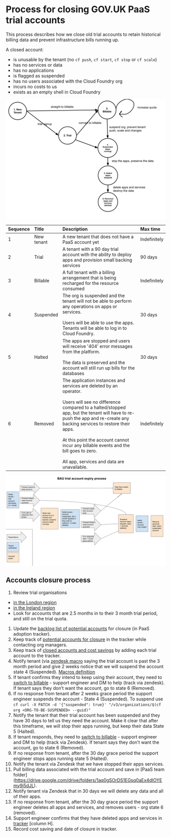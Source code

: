 # Process for closing GOV.UK PaaS trial accounts

This process describes how we close old trial accounts to retain historical billing data and prevent infrastructure bills running up.

A closed account:

  - is unusable by the tenant (no `cf push`, `cf start`, `cf stop` or `cf scale`)
  - has no services or data 
  - has no applications 
  - is flagged as suspended
  - has no users associated with the Cloud Foundry org
  - incurs no costs to us
  - exists as an empty shell in Cloud Foundry

![A state diagram showing the possible routes for tenants adopting the paas](/diagrams/process-for-closing-old-trial-accounts.svg)

| Sequence | Title | Description | Max time |
|:---|:---|:---|:---|
|1|New tenant|A new tenant that does not have a PaaS account yet|Indefinitely|
|2|Trial|A tenant with a 90 day trial account with the ability to deploy apps and provision small backing services|90 days|
|3|Billable|A full tenant with a billing arrangement that is being recharged for the resource consumed|Indefinitely|
|4|Suspended|The org is suspended and the tenant will not be able to perform any operations on apps or services.<br /><br />Users will be able to use the apps. Tenants will be able to log in to Cloud Foundry.|30 days|
|5|Halted|The apps are stopped and users will receive '404' error messages from the platform.<br /><br />The data is preserved and the account will still run up bills for the databases|30 days|
|6|Removed|The application instances and services are deleted by an operator.<br /><br />Users will see no difference compared to a halted/stopped app, but the tenant will have to re-push the app and re-create any backing services to restore their apps.<br /><br />At this point the account cannot incur any billable events and the bill goes to zero.<br /><br />All app, services and data are unavailable.|Indefinitely|

![BAU trial account expiry process](/diagrams/BAU-trial-account-expiry-process-map.svg)


## Accounts closure process

1. Review trial organisations<br />
  - [in the London region](https://admin.london.cloud.service.gov.uk/reports/organisations)
  - [in the Ireland region](https://admin.cloud.service.gov.uk/reports/organisations)
  - Look for accounts that are 2.5 months in to their 3 month trial period, and still on the trial quota.
1. Update the [backlog list of potential accounts](https://docs.google.com/spreadsheets/d/1bZP7W-5nJxDicJ2lc_eT873zXXjXnHh-qGYJobHUIv8/edit#gid=527069954) for closure (in PaaS adoption tracker).
1. Keep track of [potential accounts for closure](https://docs.google.com/spreadsheets/d/1bZP7W-5nJxDicJ2lc_eT873zXXjXnHh-qGYJobHUIv8/edit#gid=949444725) in the tracker while contacting org managers.
1. Keep track of [closed accounts and cost savings](https://docs.google.com/spreadsheets/d/1bZP7W-5nJxDicJ2lc_eT873zXXjXnHh-qGYJobHUIv8/edit#gid=159027804) by adding each trial account to the tracker.
1. Notify tenant (via [zendesk macro](https://docs.google.com/document/d/1shOo7PSvWh2CqxSEzqW8Q4OyRCAW3g7xrSGQ9foRfAA/edit#heading=h.v5ekyyl9lqs3) saying the trial account is past the 3 month period and give 2 weeks notice that we will suspend the account state 4 (Suspended). [Macros definition](https://docs.google.com/document/d/1shOo7PSvWh2CqxSEzqW8Q4OyRCAW3g7xrSGQ9foRfAA/edit#)
1. If tenant confirms they intend to keep using their account, they need to [switch to billable](https://team-manual.cloud.service.gov.uk/accounts/account_lifecycle/#upgrading-trial-orgs-to-paid-orgs) - support engineer and DM to help (track via zendesk).
If tenant says they don’t want the account, go to state 6 (Removed).
1. If no response from tenant after 2 weeks grace period the support engineer suspends the account - State 4 (Suspended). To suspend use `cf curl -X PATCH -d '{"suspended": true}' "/v3/organizations/$(cf org <ORG-TO-BE-SUSPENDED> --guid)"`
1. Notify the tenant that their trial account has been suspended and they have 30 days to tell us they need the account. Make it clear that after this timeframe, we will stop their apps running, but keep their data State 5 (Halted).
1. If tenant responds, they need to [switch to billable](https://team-manual.cloud.service.gov.uk/accounts/account_lifecycle/#upgrading-trial-orgs-to-paid-orgs) - support engineer and DM to help (track via Zendesk).
If tenant says they don’t want the account, go to state 6 (Removed).
1. If no response from tenant, after the 30 day grace period the support engineer stops apps running state 5 (Halted).
1. Notify the tenant via Zendesk that we have stopped their apps services.
1. Pull billing data associated with the trial account and save in [PaaS team folder] (https://drive.google.com/drive/folders/1aq0gSOrDS1EGsq0aEx4dIOYEmy9j5dJL).
1. Notify tenant via Zendesk that in 30 days we will delete any data and all of their apps.
1. If no response from tenant, after the 30 day grace period the support engineer deletes all apps and services, and removes users - org state 6 (removed).
1. Support engineer confirms that they have deleted apps and services in [tracker](https://docs.google.com/spreadsheets/d/1bZP7W-5nJxDicJ2lc_eT873zXXjXnHh-qGYJobHUIv8/edit#gid=159027804) [column H].
1. Record cost saving and date of closure in tracker.
